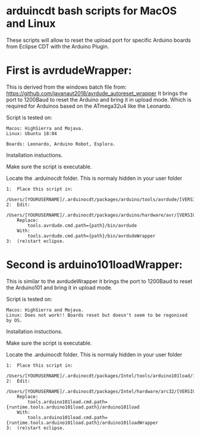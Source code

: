 # arduincdt bash scripts for MacOS and Linux
These scripts will allow to reset the upload port for specific Arduino boards from Eclipse CDT with the Arduino Plugin.

# First is avrdudeWrapper:

This is derived from the windows batch file from: https://github.com/javanaut2018/avrdude_autoreset_wrapper
It brings the port to 1200Baud to reset the Arduino and bring it in upload mode. Which is required for Arduinos based on the ATmega32u4 like the Leonardo.

Script is tested on:

	Macos: HighSierra and Mojava.
	Linux: Ubuntu 18:04
	
	Boards: Leonardo, Arduino Robot, Esplora.

Installation instuctions.

Make sure the script is executable.

Locate the .arduinocdt folder. This is normaly hidden in your user folder

	1:	Place this script in:
		/Users/[YOURUSERNAME]/.arduinocdt/packages/arduino/tools/avrdude/[VERSION]/bin
	2:	Edit:
		/Users/[YOURUSERNAME]/.arduinocdt/packages/arduino/hardware/avr/[VERSION]/platform.txt
		Replace:
			tools.avrdude.cmd.path={path}/bin/avrdude
		With:
			tools.avrdude.cmd.path={path}/bin/avrdudeWrapper
	3:	(re)start eclipse.


# Second is arduino101loadWrapper:

This is similar to the avrdudeWrapper it brings the port to 1200Baud to reset the Arduino101 and bring it in upload mode.

Script is tested on:

	Macos: HighSierra and Mojava.
	Linux: Does not work!! Boards reset but doesn't seem to be regonised by OS.

Installation instuctions.

Make sure the script is executable.

Locate the .arduinocdt folder. This is normaly hidden in your user folder

	1:	Place this script in:
		/Users/[YOURUSERNAME]/.arduinocdt/packages/Intel/tools/arduino101load/[VERSION]/
	2:	Edit:
		/Users/[YOURUSERNAME]/.arduinocdt/packages/Intel/hardware/arc32/[VERSION]/platform.txt
		Replace:
			tools.arduino101load.cmd.path={runtime.tools.arduino101load.path}/arduino101load
		With:
			tools.arduino101load.cmd.path={runtime.tools.arduino101load.path}/arduino101loadWrapper
	3:	(re)start eclipse.
